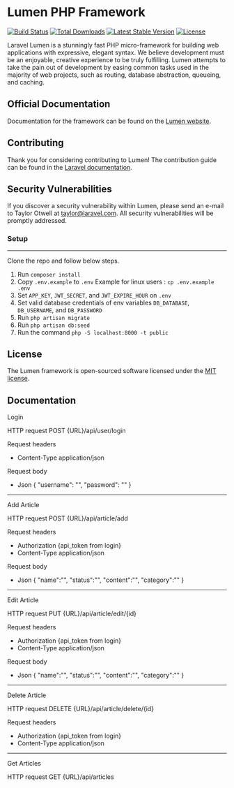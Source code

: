 # Lumen PHP Framework

[![Build Status](https://travis-ci.org/laravel/lumen-framework.svg)](https://travis-ci.org/laravel/lumen-framework)
[![Total Downloads](https://img.shields.io/packagist/dt/laravel/framework)](https://packagist.org/packages/laravel/lumen-framework)
[![Latest Stable Version](https://img.shields.io/packagist/v/laravel/framework)](https://packagist.org/packages/laravel/lumen-framework)
[![License](https://img.shields.io/packagist/l/laravel/framework)](https://packagist.org/packages/laravel/lumen-framework)

Laravel Lumen is a stunningly fast PHP micro-framework for building web applications with expressive, elegant syntax. We believe development must be an enjoyable, creative experience to be truly fulfilling. Lumen attempts to take the pain out of development by easing common tasks used in the majority of web projects, such as routing, database abstraction, queueing, and caching.

## Official Documentation

Documentation for the framework can be found on the [Lumen website](https://lumen.laravel.com/docs).

## Contributing

Thank you for considering contributing to Lumen! The contribution guide can be found in the [Laravel documentation](https://laravel.com/docs/contributions).

## Security Vulnerabilities

If you discover a security vulnerability within Lumen, please send an e-mail to Taylor Otwell at taylor@laravel.com. All security vulnerabilities will be promptly addressed.

### Setup
---
Clone the repo and follow below steps.
1. Run `composer install`
2. Copy `.env.example` to `.env` Example for linux users : `cp .env.example .env`
3. Set `APP_KEY`, `JWT_SECRET`, and  `JWT_EXPIRE_HOUR` on `.env`
4. Set valid database credentials of env variables `DB_DATABASE`, `DB_USERNAME`, and `DB_PASSWORD`
5. Run `php artisan migrate`
6. Run `php artisan db:seed`
7. Run the command `php -S localhost:8000 -t public`

## License

The Lumen framework is open-sourced software licensed under the [MIT license](https://opensource.org/licenses/MIT).


## Documentation


Login

HTTP request
POST {URL}/api/user/login

Request headers
- Content-Type application/json

Request body
- Json
{
    "username": "",
    "password": ""
}

____________________________

Add Article

HTTP request
POST {URL}/api/article/add

Request headers
- Authorization {api_token from login}
- Content-Type application/json

Request body
- Json
{
    "name":"",
    "status":"",
    "content":"",
    "category":""
}

___

Edit Article

HTTP request
PUT {URL}/api/article/edit/{id}

Request headers
- Authorization {api_token from login}
- Content-Type application/json

Request body
- Json
{
    "name":"",
    "status":"",
    "content":"",
    "category":""
}

___

Delete Article

HTTP request
DELETE {URL}/api/article/delete/{id}

Request headers
- Authorization {api_token from login}
- Content-Type application/json

___

Get Articles

HTTP request
GET {URL}/api/articles


